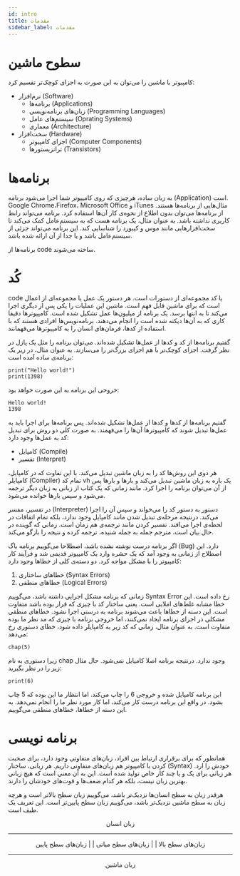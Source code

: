 ```yaml
---
id: intro
title: مقدمات
sidebar_label: مقدمات
---
```


# سطوح ماشین

کامپبوتر با ماشبن را می‌توان به ابن صورت به اجزای کوچک‌تر تقسیم کرد:

- نرم‌افزار (Software)
  - برنامه‌ها (Applications)
  - زبان‌های برنامه‌نویسی (Programming Languages)
  - سیستم‌های عامل (Oprating Systems)
  - معماری (Architecture)
- سخت‌افزار (Hardware)
  - اجزای کامپیوتر (Computer Components)
  - ترانزیستورها (Transistors)

# برنامه‌ها

به زبان ساده، هرچیزی که روی کامپیوتر شما اجرا می‌شود برنامه (Application) است.
Google Chrome،Firefox، Microsoft Office و iTunes مثال‌هایی از برنامه‌ها هستند.
از برنامه‌ها می‌توان بدون اطلاع از نحوه‌ی کار آن‌ها استفاده کرد. برنامه می‌تواند رابط کاربری نداشته باشد.
به عنوان مثال، یک برنامه هست که به سیستم‌عامل کمک می‌کند تا سخت‌افزارهایی مانند موس و کیبورد را شناسایی کند. این برنامه می‌تواند جزئی از سیستم‌عامل باشد و یا جدا از آن ارائه شده باشد.

برنامه‌ها از code ساخته می‌شوند.

# کُد

code یا کد مجموعه‌ای از دستورات است. هر دستور یک عمل یا مجموعه‌ای از اعمال است که برای ماشین قابل فهم است.
ماشین این عملیات را یکی پس از دیگری اجرا می‌کند تا به انتها برسد. یک برنامه از میلیون‌ها عمل تشکیل شده است. کامپیوترها دقیقا کاری که به آن‌ها دیکته شده است را انجام می‌دهند. برنامه‌نویس‌ها افرادی هستند که با استفاده از کدها، فرمان‌های انسان را به کامپیوتر‌ها می‌فهمانند.

گفتیم برنامه‌ها از کد و کد‌ها از عمل‌ها تشکیل شده‌اند. می‌توان برنامه را مثل یک پازل در نظر گرفت. اجزای کوچک‌تر با هم اجزای بزرگ‌تر را می‌سازند. به عنوان مثال، در زیر یک برنامه‌ی ساده آمده است:

    print("Hello world!")
    print(1398)

خروحی این برنامه به این صورت خواهد بود:

    Hello world!
    1398

گفتیم برنامه‌ها از کدها و کدها از عمل‌ها تشکیل شده‌اند. پس برنامه‌ها برای اجرا باید به عمل‌ها تبدیل شوند که کامپیوتر‌ها آن‌ها را می‌فهمند. به صورت کلی دو روش برای تبدیل کد به عمل‌ها وجود دارد:

- کامپایل (Compile)
- تفسیر (Interpret)

هر دوی این روش‌ها کد را به زبان ماشین تبدیل می‌کند. با این تفاوت که در کامپایل، کامپایلر (Compiler) تمام کد vh یک باره به زبان ماشین تبدیل می‌کند و بارها و بارها پس از آن می‌توان برنامه را اجرا کرد. مانند زمانی که یک کتاب از زبانی به زبان دیگر ترجمه می‌شود و سپس بارها خوانده می‌شود.

در تفسیر، مفسر (Interpreter) دستور به دستور کد را می‌خواند و سپس آن را اجرا می‌کند. درنتیجه مرحله‌ی تبدیل شدن مانند کامپایل وجود ندارد، بلکه تمام اتفاقات در لحظه‌ی اجرا می‌افتد. تفسیر کردن مانند ترجمه‌ی هم زمان است. زمانی که گوینده در حال بیان است، مترجم جمله به جمله شنیده، ترجمه کرده و نتیجه را بازگو می‌کند.

اگر برنامه درست نوشته نشده باشد، اصطلاحا می‌گوییم برنامه باگ (Bug) دارد. این اصطلاح از زمانی به وجود آمد که یک حشره وارد یک کامپیوتر قدیمی شد و فرآیند کار کامپیوتر را با مشکل مواجه کرد.
دو دسته‌ی کلی از خطاها وجود دارد:

1. خطاهای ساختاری (Syntax Errors)
2. خطاهای منطقی (Logical Errors)

زمانی که برنامه مشکل اجرایی داشته باشد، می‌گوییم Syntax Error رخ داده است. این خطا مشابه غلط‌های املایی است. یعنی ساختار کد با چیزی که قرار بوده باشد متفاوت است. این دسته از خطاها باعث می‌شوند برنامه به درستی اجرا نشود.
خطاهای منطقی مشکلی در اجرای برنامه ایجاد نمی‌کنند، اما خروجی برنامه با چیزی که مد نظر ما بوده متفاوت است.
به عنوان مثال، زمانی که کد زیر به کامپایلر داده شود، خطای دستوری رخ می‌دهد:

    chap(5)

زیرا دستوری به نام chap وجود ندارد. درنتیجه برنامه اصلا کامپایل نمی‌شود.
حال مثال زیر را در نظر بگیرید:

    print(6)

این برنامه کامپایل شده و خروجی 6 را چاپ می‌کند. اما انتظار ما این بوده که 5 چاپ بشود. در واقع این برنامه درست کار می‌کند، اما کار مورد نظر ما را انجام نمی‌دهد. به این دسته از خطا‌ها، خطاهای منطقی می‌گوییم.

# برنامه نویسی

همانطور که برای برقراری ارتباط بین افراد، زبان‌های متفاوتی وجود دارد، برای صحبت کردن با کامپیوتر هم زبان‌های متفاوتی داریم. هر زبانی، ساختار (Syntax) خودش را ارد. هر زبانی برای یک و یا چند کار خاص تولید شده است. این به آن معنی است که هیچ زبانی بهترین زبان نیست، بلکه هر کدام ضعف‌ها و قوت‌های خودشان را دارند.

هرقدر زبان به سطح انسان‌ها نزدیک‌تر باشد، می‌گوییم زبان سطح بالاتر است و هرچه زبان به سطح ماشین نزدیک‌تر باشد، می‌گوییم زبان سطح پایین‌تر است. این تعریف یک طیف است.

<center>
زبان انسان

---

زبان‌های سطح بالا
|
|
زبان‌های سطح میانی
|
|
زبان‌های سطح پایین

---

زبان ماشین

</center>
